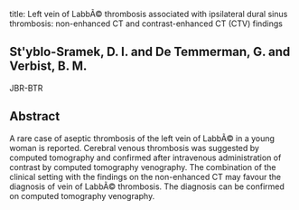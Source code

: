 title: Left vein of LabbÃ© thrombosis associated with ipsilateral dural sinus thrombosis: non-enhanced CT and contrast-enhanced CT (CTV) findings

## St'yblo-Sramek, D. I. and De Temmerman, G. and Verbist, B. M.
JBR-BTR


## Abstract
A rare case of aseptic thrombosis of the left vein of LabbÃ© in a young woman is reported. Cerebral venous thrombosis was suggested by computed tomography and confirmed after intravenous administration of contrast by computed tomography venography. The combination of the clinical setting with the findings on the non-enhanced CT may favour the diagnosis of vein of LabbÃ© thrombosis. The diagnosis can be confirmed on computed tomography venography.

